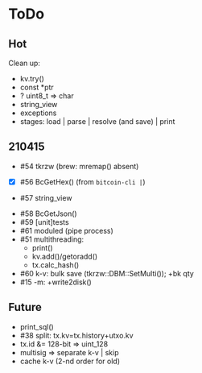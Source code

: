 # ToDo

## Hot

Clean up:

- kv.try()
- const *ptr
- ? uint8_t => char
- string_view
- exceptions
- stages: load | parse | resolve (and save) | print

## 210415

- \#54 tkrzw (brew: mremap() absent)
- [x] \#56 BcGetHex() (from `bitcoin-cli |`)
- \#57 string_view
+ \#58 BcGetJson()
+ \#59 [unit]tests
+ \#61 moduled (pipe process)
+ \#51 multithreading:
  + print()
  + kv.add()/getoradd()
  + tx.calc_hash()
+ \#60 k-v: bulk save (tkrzw::DBM::SetMulti()); +bk qty
+ \#15 -m: +write2disk()

## Future

+ print_sql()
+ \#38 split: tx.kv=tx.history+utxo.kv
+ tx.id &= 128-bit => uint_128
+ multisig => separate k-v | skip
+ cache k-v (2-nd order for old)
